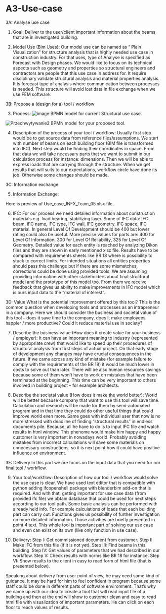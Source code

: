 # A3-Use-case

3A: Analyse use case

1.	Goal: Deliver to the user/client important information about the beams that are in investigated building.
	
2.	Model Use (Bim Uses): Our model use can be named as “ Plain Visualization” for structure analysis that is highly needed use case in construction industry. For that uses, type of Analyse is specified as Forecast with Design phases.
We would like to focus on its technical aspects such as geometry and properties so structural engineers and contractors are people that this use case in address for. It require disciplinary validate structural analysis and material properties analysis. It is forecast type of analysis where communication between processes is needed. This structure will avoid lost data in file exchange when we use FEM software.

3B: Propose a (design for a) tool / workflow

3.	Process: 
	![image](https://user-images.githubusercontent.com/114358326/198904187-e13c837f-2d97-4174-a5f2-19e05bdbc197.png)
 BPMN model for current Structural use case.

![Przechwytywanie2](https://user-images.githubusercontent.com/114358326/198904215-21980c06-0209-4ae9-8a86-eac8c3553b8f.PNG)
BPMN model for your proposed tool.

4.	Description of the process of your tool / workflow:
Usually first step would be to get source data from reference files/assumptions. We start with number of beams on each building floor (BIM file is transformed into IFC). Next step would be finding their coordinates in space. From that data we will take necessary parts that we want to submit in our calculation process for instance: dimensions. Then we will be able to express loads that are carrying through the structure. When we get results that will suits to our expectations, workflow circle have done its job. Otherwise some changes should be made.

3C: Information exchange

5.	Information Exchange: 
   
Here is preview of Use_case_INFX_Team_05.xlsx file.

6.	IFC: For our process we need detailed information about construction materials e.g. load bearing, stabilizing layer. Some of IFC data: IFC beam, iFC name, IFC type, IFC wall, IFC geometry, IFC space, IFC material. In general Level Of Development should be 400 but lower rating could also be useful. More precise values for parts are: 400 for Level Of Information, 300 for Level Of Reliability, 325 for Level Of Geometry. Detailed value for each entity is reached by analyzing Dikon files and they are shown in early mentioned xlsx file. Results have to be compared with requirements sheets like BR 18 where is possibility to stuck to correct limits. For intended situations all entities properties should pass this challenge but if there are some mismatches, corrections could be done using provided tools.
We are assuming providing information with other stakeholders about final structural model and the prototype of this model too. From them we receive feedback that gives us ability to make improvements in IFC model which is ours input data to the “material of interest”.
  
3D: Value What is the potential improvement offered by this tool?
This is the common question when developing tools and processes as an intrapreneur in a company. Here we should consider the business and societal value of this tool – does it save time to the company, does it make employees happier / more productive? Could it reduce material use in society?

7.	Describe the business value (How does it create value for your business / employer): It can have an important meaning to industry (represented by appropriate crew) that would like to speed up their procedures of structural analysis from first steps of actual project. On that early stage of development any changes may have crucial consequences in the future. If we came across any kind of mistake (for example failure to comply with the requirements of the BR 18) it would be much lower in costs to solve out than later. There will be also human resources savings because some of them won’t have to work on mistakes that have been terminated at the beginning. This time can be very important to others involved in building project – for example architects.
	
8.	Describe the societal value (How does it make the world better):
World will be better because company that want to use this tool will save time. Calculation and research will be made for them by semi-automated program and in that time they could do other useful things that could improve world even more. Same goes with individual user that now is no more stressed with deadline of finding “structural results” in endless documents pile. Because, all he have to do is to input IFC file and watch results in html window. This phenome would make him happy and happy customer is very important in nowadays world. Probably avoiding mistakes from incorrect calculations will save some materials on unnecessary constructions, so it is next point how it could have positive influence on environment.

3E: Delivery
In this part we are focus on the input data that you need for our final tool / workflow.

9.	Your tool/workflow: Description of how our tool / workflow would solve the use case is clear.
We have used text editor that is compatible with python adding ifcopenshell package with blenderbim add-on that is required. And with that, getting important for use case data (from provided ifc file) we obtain database that could be used for next steps according to our tool path. Some basic analysis can be performed with already held info. For example calculations of loads that each building part can carry out. Functions gives us possibility of further investigation on more detailed information. Those activities are briefly presented in point 4 text. This whole tool is important part of solving our use case and even can exist on its own (like only function in use case).











10.	Delivery:
Step I: Get commissioned document from customer.
Step II: Make IFC from this file (if it is not yet).
Step III: Find beams in this building.
Step IV: Get values of parameters that we had described in our workflow.
Step V: Check results with norms like BR 18 for instance.
Step VI: Show results to the client in easy to read form of html file (that is presented below).

 

Speaking about delivery from user point of view, he may need some kind of guidance. It may be hard for him to feel confident in program because some staff could be done in different parts of software environment. That’s why we came up with our idea to create a tool that will read input file of a building and then at the end will show to customer clean and easy to read html file with visualization of important parameters. He can click on each floor to reach values of results.
